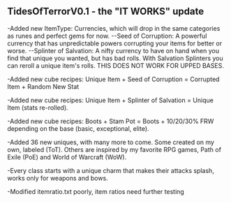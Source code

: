 TidesOfTerrorV0.1 - the "IT WORKS" update
------------------------------------------
-Added new ItemType: Currencies, which will drop in the same categories as runes and perfect gems for now.
  --Seed of Corruption: A powerful currency that has unpredictable powers corrupting your items for better or worse.
  --Splinter of Salvation: A nifty currency to have on hand when you find that unique you wanted, but has bad rolls. With Salvation Splinters you can reroll a unique item's rolls. THIS DOES NOT WORK FOR UPPED BASES.

-Added new cube recipes: Unique Item + Seed of Corruption = Corrupted Item + Random New Stat

-Added new cube recipes: Unique Item + Splinter of Salvation = Unique Item (stats re-rolled).

-Added new cube recipes: Boots + Stam Pot = Boots + 10/20/30% FRW depending on the base (basic, exceptional, elite).

-Added 36 new uniques, with many more to come. Some created on my own, labeled (ToT). Others are inspired by my favorite RPG games, Path of Exile (PoE) and World of Warcraft (WoW).

-Every class starts with a unique charm that makes their attacks splash, works only for weapons and bows.

-Modified itemratio.txt poorly, item ratios need further testing
